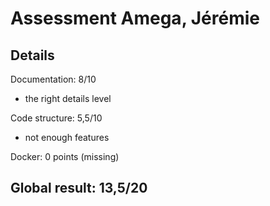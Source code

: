 # Assessment Amega, Jérémie

## Details

Documentation: 8/10
- the right details level

Code structure: 5,5/10
- not enough features

Docker: 0 points (missing)

## Global result: 13,5/20
